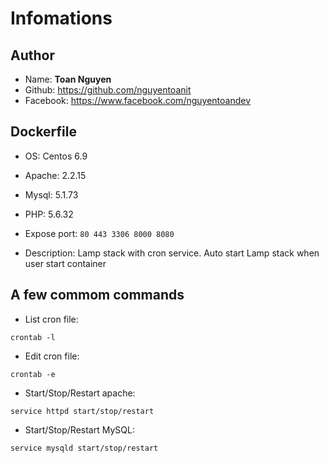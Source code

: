 # Infomations
## Author
- Name: **Toan Nguyen**
- Github: https://github.com/nguyentoanit
- Facebook: https://www.facebook.com/nguyentoandev

## Dockerfile
- OS: Centos 6.9
- Apache: 2.2.15
- Mysql: 5.1.73
- PHP: 5.6.32
- Expose port: ``` 80 443 3306 8000 8080 ```

- Description: Lamp stack with cron service. Auto start Lamp stack when user start container


## A few commom commands
- List cron file:

```
crontab -l
```
- Edit cron file:

```
crontab -e
```
- Start/Stop/Restart apache:

```
service httpd start/stop/restart
```
- Start/Stop/Restart MySQL:

```
service mysqld start/stop/restart
```
